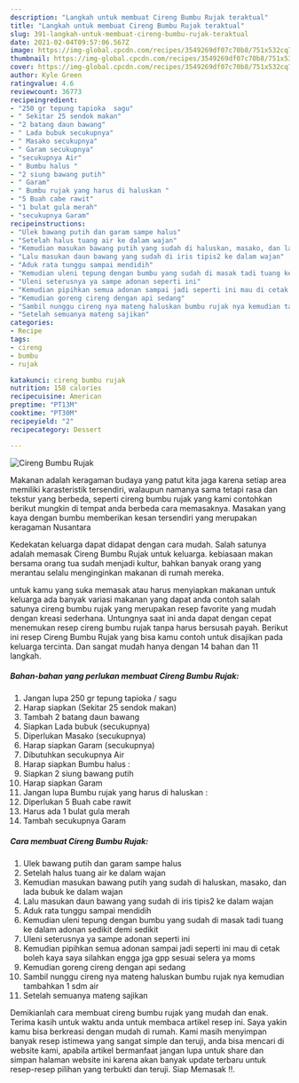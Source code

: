 ```yaml
---
description: "Langkah untuk membuat Cireng Bumbu Rujak teraktual"
title: "Langkah untuk membuat Cireng Bumbu Rujak teraktual"
slug: 391-langkah-untuk-membuat-cireng-bumbu-rujak-teraktual
date: 2021-02-04T09:57:06.567Z
image: https://img-global.cpcdn.com/recipes/3549269df07c70b8/751x532cq70/cireng-bumbu-rujak-foto-resep-utama.jpg
thumbnail: https://img-global.cpcdn.com/recipes/3549269df07c70b8/751x532cq70/cireng-bumbu-rujak-foto-resep-utama.jpg
cover: https://img-global.cpcdn.com/recipes/3549269df07c70b8/751x532cq70/cireng-bumbu-rujak-foto-resep-utama.jpg
author: Kyle Green
ratingvalue: 4.6
reviewcount: 36773
recipeingredient:
- "250 gr tepung tapioka  sagu"
- " Sekitar 25 sendok makan"
- "2 batang daun bawang"
- " Lada bubuk secukupnya"
- " Masako secukupnya"
- " Garam secukupnya"
- "secukupnya Air"
- " Bumbu halus "
- "2 siung bawang putih"
- " Garam"
- " Bumbu rujak yang harus di haluskan "
- "5 Buah cabe rawit"
- "1 bulat gula merah"
- "secukupnya Garam"
recipeinstructions:
- "Ulek bawang putih dan garam sampe halus"
- "Setelah halus tuang air ke dalam wajan"
- "Kemudian masukan bawang putih yang sudah di haluskan, masako, dan lada bubuk ke dalam wajan"
- "Lalu masukan daun bawang yang sudah di iris tipis2 ke dalam wajan"
- "Aduk rata tunggu sampai mendidih"
- "Kemudian uleni tepung dengan bumbu yang sudah di masak tadi tuang ke dalam adonan sedikit demi sedikit"
- "Uleni seterusnya ya sampe adonan seperti ini"
- "Kemudian pipihkan semua adonan sampai jadi seperti ini mau di cetak boleh kaya saya silahkan engga jga gpp sesuai selera ya moms"
- "Kemudian goreng cireng dengan api sedang"
- "Sambil nunggu cireng nya mateng haluskan bumbu rujak nya kemudian tambahkan 1 sdm air"
- "Setelah semuanya mateng sajikan"
categories:
- Recipe
tags:
- cireng
- bumbu
- rujak

katakunci: cireng bumbu rujak 
nutrition: 158 calories
recipecuisine: American
preptime: "PT13M"
cooktime: "PT30M"
recipeyield: "2"
recipecategory: Dessert

---
```



![Cireng Bumbu Rujak](https://img-global.cpcdn.com/recipes/3549269df07c70b8/751x532cq70/cireng-bumbu-rujak-foto-resep-utama.jpg)

Makanan adalah keragaman budaya yang patut kita jaga karena setiap area memiliki karasteristik tersendiri, walaupun namanya sama tetapi rasa dan tekstur yang berbeda, seperti cireng bumbu rujak yang kami contohkan berikut mungkin di tempat anda berbeda cara memasaknya. Masakan yang kaya dengan bumbu memberikan kesan tersendiri yang merupakan keragaman Nusantara



Kedekatan keluarga dapat didapat dengan cara mudah. Salah satunya adalah memasak Cireng Bumbu Rujak untuk keluarga. kebiasaan makan bersama orang tua sudah menjadi kultur, bahkan banyak orang yang merantau selalu menginginkan makanan di rumah mereka.

untuk kamu yang suka memasak atau harus menyiapkan makanan untuk keluarga ada banyak variasi makanan yang dapat anda contoh salah satunya cireng bumbu rujak yang merupakan resep favorite yang mudah dengan kreasi sederhana. Untungnya saat ini anda dapat dengan cepat menemukan resep cireng bumbu rujak tanpa harus bersusah payah.
Berikut ini resep Cireng Bumbu Rujak yang bisa kamu contoh untuk disajikan pada keluarga tercinta. Dan sangat mudah hanya dengan 14 bahan dan 11 langkah.


<!--inarticleads1-->

##### Bahan-bahan yang perlukan membuat Cireng Bumbu Rujak:

1. Jangan lupa 250 gr tepung tapioka / sagu
1. Harap siapkan  (Sekitar 25 sendok makan)
1. Tambah 2 batang daun bawang
1. Siapkan  Lada bubuk (secukupnya)
1. Diperlukan  Masako (secukupnya)
1. Harap siapkan  Garam (secukupnya)
1. Dibutuhkan secukupnya Air
1. Harap siapkan  Bumbu halus :
1. Siapkan 2 siung bawang putih
1. Harap siapkan  Garam
1. Jangan lupa  Bumbu rujak yang harus di haluskan :
1. Diperlukan 5 Buah cabe rawit
1. Harus ada 1 bulat gula merah
1. Tambah secukupnya Garam




<!--inarticleads2-->

##### Cara membuat  Cireng Bumbu Rujak:

1. Ulek bawang putih dan garam sampe halus
1. Setelah halus tuang air ke dalam wajan
1. Kemudian masukan bawang putih yang sudah di haluskan, masako, dan lada bubuk ke dalam wajan
1. Lalu masukan daun bawang yang sudah di iris tipis2 ke dalam wajan
1. Aduk rata tunggu sampai mendidih
1. Kemudian uleni tepung dengan bumbu yang sudah di masak tadi tuang ke dalam adonan sedikit demi sedikit
1. Uleni seterusnya ya sampe adonan seperti ini
1. Kemudian pipihkan semua adonan sampai jadi seperti ini mau di cetak boleh kaya saya silahkan engga jga gpp sesuai selera ya moms
1. Kemudian goreng cireng dengan api sedang
1. Sambil nunggu cireng nya mateng haluskan bumbu rujak nya kemudian tambahkan 1 sdm air
1. Setelah semuanya mateng sajikan




Demikianlah cara membuat cireng bumbu rujak yang mudah dan enak. Terima kasih untuk waktu anda untuk membaca artikel resep ini. Saya yakin kamu bisa berkreasi dengan mudah di rumah. Kami masih menyimpan banyak resep istimewa yang sangat simple dan teruji, anda bisa mencari di website kami, apabila artikel bermanfaat jangan lupa untuk share dan simpan halaman website ini karena akan banyak update terbaru untuk resep-resep pilihan yang terbukti dan teruji. Siap Memasak !!. 
